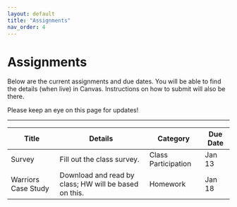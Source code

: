 ```yaml
---
layout: default
title: "Assignments"
nav_order: 4
---
```


# Assignments

Below are the current assignments and due dates. You will be able to find the details (when live) in Canvas. Instructions on how to submit will also be there.

Please keep an eye on this page for updates!

---

| **Title**             | **Details**                                              | **Category**         | **Due Date**   |
|-----------------------|----------------------------------------------------------|----------------------|----------------|
| Survey                | Fill out the class survey.                               | Class Participation  | Jan 13         |
| Warriors Case Study   | Download and read by class; HW will be based on this.    | Homework             | Jan 18         |
